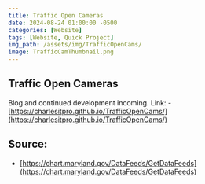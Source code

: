 ```yaml
---
title: Traffic Open Cameras
date: 2024-08-24 01:00:00 -0500
categories: [Website]
tags: [Website, Quick Project]
img_path: /assets/img/TrafficOpenCams/
image: TrafficCamThumbnail.png
---
```


## Traffic Open Cameras

Blog and continued development incoming. Link: - [https://charlesitpro.github.io/TrafficOpenCams/](https://charlesitpro.github.io/TrafficOpenCams/)

## Source: 

- [https://chart.maryland.gov/DataFeeds/GetDataFeeds](https://chart.maryland.gov/DataFeeds/GetDataFeeds)
